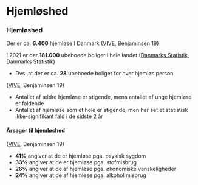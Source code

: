 # Hjemløshed

### Hjemløshed

Der er ca. **6.400** hjemløse I Danmark ([VIVE](https://www.vive.dk/da/temaer/hjemloeshed/), Benjaminsen 19)

I 2021 er der **181.000** ubeboede boliger i hele landet ([Danmarks Statistik](https://www.statistikbanken.dk/BOL101), Danmarks Statistik)

* Dvs. at der er ca. **28** ubeboede boliger for hver hjemløs person

([VIVE](https://www.vive.dk/da/temaer/hjemloeshed/), Benjaminsen 19)

* Antallet af ældre hjemløse er stigende, mens antallet af unge hjemløse er faldende
* Antallet af hjemløse som et hele er stigende, men har set et statistisk ikke-signifikant fald i de sidste 2 år

#### Årsager til hjemløshed

([VIVE](https://www.vive.dk/media/pure/14218/3352843), Benjaminsen 19)

* **41%** angiver at de er hjemløse pga. psykisk sygdom
* **33%** angiver at de er hjemløse pga. stofmisbrug
* **26%** angiver at de af hjemløse pga. økonomiske vanskeligheder
* **24%** angiver at de af hjemløse pga. alkohol misbrug
